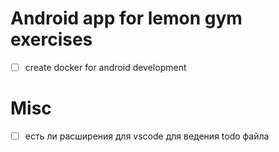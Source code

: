# Android app for lemon gym exercises

- [ ] create docker for android development


# Misc

- [ ] есть ли расширения для vscode для ведения todo файла